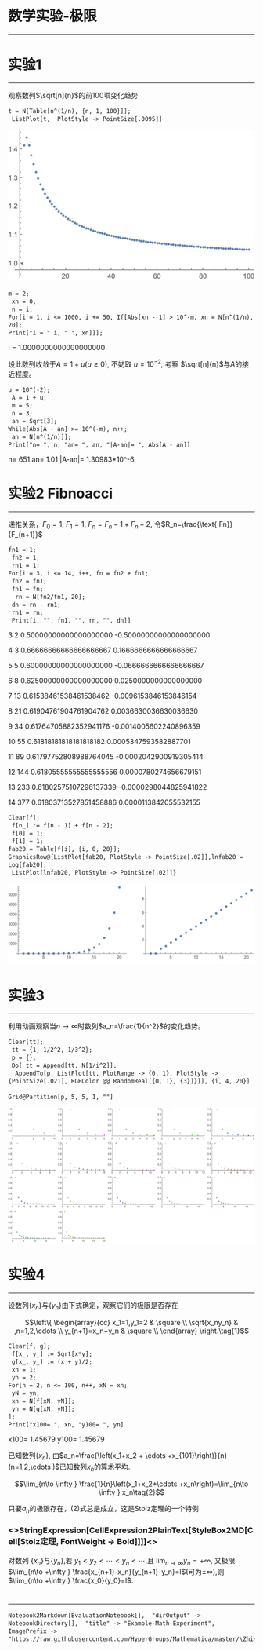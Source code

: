 # 数学实验-极限
---


# 实验1
---


观察数列$\sqrt[n]{n}$的前$100$项变化趋势

    t = N[Table[n^(1/n), {n, 1, 100}]];
     ListPlot[t,  PlotStyle -> PointSize[.0095]]

![OutputCell](https://raw.githubusercontent.com/HyperGroups/Mathematica/master/ZhiHu/PlayingMathematica/MathExperiment/Example-Math-Experiment/resource/Example-Math-Experiment_5.jpg)

    m = 2;
     xn = 0;
     n = i;
    For[i = 1, i <= 1000, i += 50, If[Abs[xn - 1] > 10^-m, xn = N[n^(1/n), 20];
    Print["i = " i, " ", xn]]];
    

i =  1.0000000000000000000

设此数列收敛于$A=1+u(u\geq 0)$, 不妨取 $u=10^{-2}$, 考察 $\sqrt[n]{n}$与$A$的接近程度。

    u = 10^(-2);
     A = 1 + u;
     m = 5;
     n = 3;
     an = Sqrt[3];
    While[Abs[A - an] >= 10^(-m), n++;
     an = N[n^(1/n)]];
    Print["n= ", n, "an= ", an, "|A-an|= ", Abs[A - an]]

   n= 651   an= 1.01    |A-an|= 1.30983*10^-6

# 实验2 Fibnoacci
---


递推关系，$F_0=1$, $F_1=1$, $F_n=F_n-1+F_n-2$, 令$R_n=\frac{\text{ Fn}}{F_{n+1}}$

    fn1 = 1;
     fn2 = 1;
     rn1 = 1;
    For[i = 3, i <= 14, i++, fn = fn2 + fn1;
     fn2 = fn1;
     fn1 = fn;
      rn = N[fn2/fn1, 20];
     dn = rn - rn1;
     rn1 = rn;
     Print[i, "", fn1, "", rn, "", dn]]

3    2     0.50000000000000000000      -0.50000000000000000000

4    3     0.66666666666666666667      0.1666666666666666667

5    5     0.60000000000000000000      -0.0666666666666666667

6    8     0.62500000000000000000      0.0250000000000000000

7    13     0.61538461538461538462      -0.0096153846153846154

8    21     0.61904761904761904762      0.0036630036630036630

9    34     0.61764705882352941176      -0.0014005602240896359

10    55     0.61818181818181818182      0.0005347593582887701

11    89     0.61797752808988764045      -0.0002042900919305414

12    144     0.61805555555555555556      0.0000780274656679151

13    233     0.61802575107296137339      -0.0000298044825941822

14    377     0.61803713527851458886      0.0000113842055532155

    Clear[f];
     f[n_] := f[n - 1] + f[n - 2];
     f[0] = 1;
     f[1] = 1;
    fab20 = Table[f[i], {i, 0, 20}];
    GraphicsRow@{ListPlot[fab20, PlotStyle -> PointSize[.02]],lnfab20 = Log[fab20];
     ListPlot[lnfab20, PlotStyle -> PointSize[.02]]}

![OutputCell](https://raw.githubusercontent.com/HyperGroups/Mathematica/master/ZhiHu/PlayingMathematica/MathExperiment/Example-Math-Experiment/resource/Example-Math-Experiment_27.jpg)

# 实验3
---


利用动画观察当$n\to \infty$时数列$a_n=\frac{1}{n^2}$的变化趋势。

    Clear[tt];
     tt = {1, 1/2^2, 1/3^2};
     p = {};
     Do[ tt = Append[tt, N[1/i^2]];
      AppendTo[p, ListPlot[tt, PlotRange -> {0, 1}, PlotStyle -> {PointSize[.021], RGBColor @@ RandomReal[{0, 1}, {3}]}]], {i, 4, 20}]

    Grid@Partition[p, 5, 5, 1, ""]

![OutputCell](https://raw.githubusercontent.com/HyperGroups/Mathematica/master/ZhiHu/PlayingMathematica/MathExperiment/Example-Math-Experiment/resource/Example-Math-Experiment_32.jpg)

# 实验4
---


设数列$\left\{x_n\right\}$与$\left\{y_n\right\}$由下式确定，观察它们的极限是否存在

$$\left\{
\begin{array}{cc}
 x_1=1,y_1=2 & \square  \\
 \sqrt{x_ny_n} & ,n=1,2,\cdots  \\
 y_{n+1}=x_n+y_n & \square  \\
\end{array}
\right.\tag{1}$$

    Clear[f, g];
     f[x_, y_] := Sqrt[x*y];
     g[x_, y_] := (x + y)/2;
     xn = 1;
     yn = 2;
    For[n = 2, n <= 100, n++, xN = xn;
     yN = yn;
     xn = N[f[xN, yN]];
     yn = N[g[xN, yN]];
    ];
    Print["x100= ", xn, "y100= ", yn]

x100= 1.45679    y100= 1.45679

已知数列$\left\{x_n\right\}$, 由$a_n=\frac{\left(x_1+x_2 + \cdots  +x_{101}\right)}{n}(n=1,2,\cdots )$已知数列$x_n$的算术平均.

$$\lim_{n\to \infty } \frac{1}{n}\left(x_1+x_2+\cdots +x_n\right)=\lim_{n\to \infty } x_n\tag{2}$$

只要$a_n$的极限存在，(2)式总是成立，这是Stolz定理的一个特例

### <>StringExpression[CellExpression2PlainText[StyleBox2MD[Cell[Stolz定理, FontWeight -> Bold]]]]<>


对数列 $\left\{x_n\right\}$与$\left\{y_n\right\}$,若 $y_1<y_2<\cdots <y_n<\cdots ,$且 $\lim_{n\to \infty } y_n=+\infty$, 又极限
$\lim_{n\to +\infty } \frac{x_{n+1}-x_n}{y_{n+1}-y_n}=l$(可为$\pm \infty$),则$\lim_{n\to +\infty } \frac{x_0}{y_0}=l$.

# 
---


    Notebook2Markdown[EvaluationNotebook[],  "dirOutput" -> NotebookDirectory[],  "title" -> "Example-Math-Experiment",  ImagePrefix -> "https://raw.githubusercontent.com/HyperGroups/Mathematica/master/\ZhiHu/PlayingMathematica/MathExperiment"]